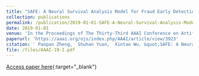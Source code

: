 ```yaml
---
title: "SAFE: A Neural Survival Analysis Model for Fraud Early Detection"
collection: publications
permalink: /publication/2019-01-01-SAFE-A-Neural-Survival-Analysis-Model-for-Fraud-Early-Detection/
date: 2019-01-01
venue: 'In the Proceedings of The Thirty-Third AAAI Conference on Artificial Intelligence, AAAI 2019'
paperurl: 'https://aaai.org/ojs/index.php/AAAI/article/view/3923'
citation: ' Panpan Zheng,  Shuhan Yuan,  Xintao Wu. &quot;SAFE: A Neural Survival Analysis Model for Fraud Early Detection.&quot; In the Proceedings of The Thirty-Third AAAI Conference on Artificial Intelligence, AAAI, 2019.'
file: /files/AAAI-19-I.pdf
---
```

[Access paper here](https://aaai.org/ojs/index.php/AAAI/article/view/3923){:target="_blank"}

